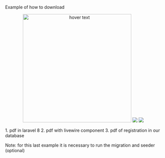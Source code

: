 Example of how to download 


<p align="center">
  <img src="your_relative_path_here" width="350" title="hover text">
  <img src="images/livewire.png">
<img src="images/mysql.png">
</p>
1. pdf in laravel 8 
2. pdf with livewire component
3. pdf of registration in our database

Note: for this last example it is necessary to run the migration and seeder (optional)